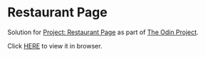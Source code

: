 # Restaurant Page

Solution for [Project: Restaurant Page](https://theodinproject.com/courses/javascript/lessons/restaurant-page) as part of [The Odin Project](https://www.theodinproject.com).

Click [HERE](https://raikomu.github.io/odin-restaurant/) to view it in browser.

